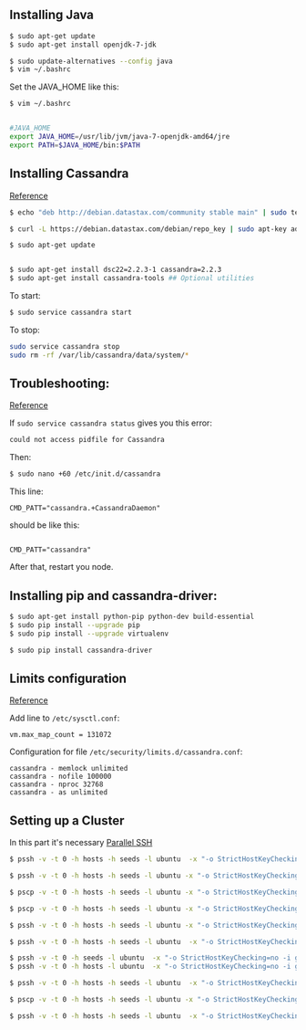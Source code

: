 ## Installing Java

```bash
$ sudo apt-get update
$ sudo apt-get install openjdk-7-jdk

$ sudo update-alternatives --config java
$ vim ~/.bashrc
```

Set the JAVA_HOME like this:

```bash
$ vim ~/.bashrc


#JAVA_HOME
export JAVA_HOME=/usr/lib/jvm/java-7-openjdk-amd64/jre
export PATH=$JAVA_HOME/bin:$PATH
```

## Installing Cassandra

[Reference](http://docs.datastax.com/en/cassandra/2.2/cassandra/install/installDeb.html)
```bash
$ echo "deb http://debian.datastax.com/community stable main" | sudo tee -a /etc/apt/sources.list.d/cassandra.sources.list

$ curl -L https://debian.datastax.com/debian/repo_key | sudo apt-key add -

$ sudo apt-get update


$ sudo apt-get install dsc22=2.2.3-1 cassandra=2.2.3
$ sudo apt-get install cassandra-tools ## Optional utilities
```


To start:
```bash
$ sudo service cassandra start
```

To stop:
```bash
sudo service cassandra stop
sudo rm -rf /var/lib/cassandra/data/system/*
```
## Troubleshooting:
[Reference](https://www.digitalocean.com/community/tutorials/how-to-install-cassandra-and-run-a-single-node-cluster-on-ubuntu-14-04)

If ```sudo service cassandra status``` gives you this error:

```bash
could not access pidfile for Cassandra
```

Then:

```bash
$ sudo nano +60 /etc/init.d/cassandra
```

This line:
```/etc/init.d/cassandra
CMD_PATT="cassandra.+CassandraDaemon"
```

should be like this:
```/etc/init.d/cassandra

CMD_PATT="cassandra"
```

After that, restart you node.

## Installing pip and cassandra-driver:

```bash
$ sudo apt-get install python-pip python-dev build-essential
$ sudo pip install --upgrade pip
$ sudo pip install --upgrade virtualenv

$ sudo pip install cassandra-driver
```

## Limits configuration
[Reference](http://docs.datastax.com/en/cassandra/2.0/cassandra/install/installRecommendSettings.html)

Add line to ```/etc/sysctl.conf```:
```
vm.max_map_count = 131072
```

Configuration for file ```/etc/security/limits.d/cassandra.conf```:

```
cassandra - memlock unlimited
cassandra - nofile 100000
cassandra - nproc 32768
cassandra - as unlimited
```

## Setting up a Cluster

In this part it's necessary [Parallel SSH](https://code.google.com/p/parallel-ssh/)

```bash
$ pssh -v -t 0 -h hosts -h seeds -l ubuntu  -x "-o StrictHostKeyChecking=no -i guzz-macbook.pem" -P 'sudo service cassandra stop'

$ pssh -v -t 0 -h hosts -h seeds -l ubuntu -x "-o StrictHostKeyChecking=no -i guzz-macbook.pem" -P 'sudo rm -rf /var/lib/cassandra/data/system/*'

$ pscp -v -t 0 -h hosts -h seeds -l ubuntu -x "-o StrictHostKeyChecking=no -i guzz-macbook.pem" cassandra.yaml /home/ubuntu

$ pscp -v -t 0 -h hosts -h seeds -l ubuntu -x "-o StrictHostKeyChecking=no -i guzz-macbook.pem" cassandra-rackdc.properties /home/ubuntu

$ pssh -v -t 0 -h hosts -h seeds -l ubuntu -x "-o StrictHostKeyChecking=no -i guzz-macbook.pem" -P 'sudo cp cassandra.yaml /etc/cassandra/cassandra.yaml'

$ pssh -v -t 0 -h hosts -h seeds -l ubuntu  -x "-o StrictHostKeyChecking=no -i guzz-macbook.pem" -P 'sudo cp cassandra-rackdc.properties /etc/cassandra/cassandra-rackdc.properties'

$ pssh -v -t 0 -h seeds -l ubuntu  -x "-o StrictHostKeyChecking=no -i guzz-macbook.pem" -P 'sudo service cassandra start'
$ pssh -v -t 0 -h hosts -l ubuntu  -x "-o StrictHostKeyChecking=no -i guzz-macbook.pem" -P 'sudo service cassandra start'

$ pssh -v -t 0 -h hosts -h seeds -l ubuntu  -x "-o StrictHostKeyChecking=no -i guzz-macbook.pem" -P 'sudo service cassandra status'

$ pscp -v -t 0 -h hosts -h seeds -l ubuntu -x "-o StrictHostKeyChecking=no -i guzz-macbook.pem" bench.py /home/ubuntu

$ pssh -v -t 0 -h hosts -h seeds -l ubuntu  -x "-o StrictHostKeyChecking=no -i guzz-macbook.pem" -P 'python bench.py 1000'
```
